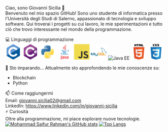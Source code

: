 Ciao, sono Giovanni Sicilia 👋  
Benvenuto nel mio spazio GitHub! Sono uno studente di informatica presso l'Università degli Studi di Salerno, appassionato di tecnologia e sviluppo software. Qui troverai i progetti su cui lavoro, le mie sperimentazioni e tutto ciò che trovo interessante nel mondo della programmazione.

💻 Linguaggi di programmazione  
<img src="https://raw.githubusercontent.com/devicons/devicon/master/icons/c/c-original.svg" alt="C" width="50" height="50">
<img src="https://github.com/devicons/devicon/blob/master/icons/csharp/csharp-original.svg" alt="CSharp" width="50" height="50">
<img src="https://raw.githubusercontent.com/devicons/devicon/master/icons/python/python-original.svg" alt="Python" width="50" height="50">
<img src="https://github.com/devicons/devicon/blob/master/icons/java/java-original-wordmark.svg" alt="Java" width="50" height="50">
<img src="https://github.com/devicons/devicon/blob/master/icons/javascript/javascript-original.svg" alt="JavaScript" width="50" height="50">
<img src="https://github.com/devicons/devicon/blob/master/icons/mysql/mysql-original-wordmark.svg" alt="SQL" width="50" height="50">
![Java EE](https://img.shields.io/badge/-Java_EE-007396?style=flat&logo=java&logoColor=white)
<img src="https://github.com/devicons/devicon/blob/master/icons/html5/html5-original-wordmark.svg" alt="HTML" width="50" height="50">
<img src="https://github.com/devicons/devicon/blob/master/icons/css3/css3-original-wordmark.svg" alt="CSS" width="50" height="50">



🌱 Sto imparando...
Attualmente sto approfondendo le mie conoscenze su:  
* Blockchain  
* Python

📫 Come raggiungermi  
Email: giovanni.sicilia02@gmail.com  
LinkedIn: https://www.linkedin.com/in/giovanni-sicilia  
⚡ Curiosità  
Oltre alla programmazione, mi piace esplorare nuove tecnologie.  
[![Mohammad Saifur Rahman's GitHub stats](https://github-readme-stats.vercel.app/api/top-langs?username=saifurrahman1193&hide=html,scss,stylus,blade,jupyter%20notebook,python,css,shell,batchfile,dockerfile,typescript&theme=algolia&show_icons=true)](https://github.com/saifurrahman1193)
[![Top Langs](https://github-readme-stats.vercel.app/api?username=giogiosici&theme=algolia&show_icons=true)](https://github.com/giogiosici)


